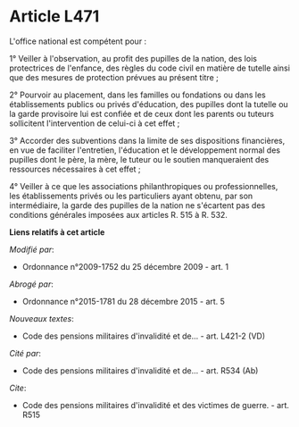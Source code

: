 # Article L471

L'office national est compétent pour : 

1° Veiller à l'observation, au profit des pupilles de la nation, des lois protectrices de l'enfance, des règles du code civil
en matière de tutelle ainsi que des mesures de protection prévues au présent titre ; 

2° Pourvoir au placement, dans les familles ou fondations ou dans les établissements publics ou privés d'éducation, des
pupilles dont la tutelle ou la garde provisoire lui est confiée et de ceux dont les parents ou tuteurs sollicitent
l'intervention de celui-ci à cet effet ; 

3° Accorder des subventions dans la limite de ses dispositions financières, en vue de faciliter l'entretien, l'éducation et
le développement normal des pupilles dont le père, la mère, le tuteur ou le soutien manqueraient des ressources nécessaires à
cet effet ; 

4° Veiller à ce que les associations philanthropiques ou professionnelles, les établissements privés ou les particuliers
ayant obtenu, par son intermédiaire, la garde des pupilles de la nation ne s'écartent pas des conditions générales imposées
aux articles R. 515 à R. 532.

**Liens relatifs à cet article**

_Modifié par_:

  - Ordonnance n°2009-1752 du 25 décembre 2009 - art. 1

_Abrogé par_:

  - Ordonnance n°2015-1781 du 28 décembre 2015 - art. 5

_Nouveaux textes_:

  - Code des pensions militaires d'invalidité et de... - art. L421-2 (VD)

_Cité par_:

  - Code des pensions militaires d'invalidité et de... - art. R534 (Ab)

_Cite_:

  - Code des pensions militaires d'invalidité et des victimes de guerre. - art. R515
